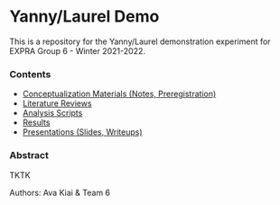 # Yanny/Laurel Demo

This is a repository for the Yanny/Laurel demonstration experiment for EXPRA Group 6 - Winter 2021-2022.

### Contents

* [Conceptualization Materials (Notes, Preregistration)](./0_concept)
* [Literature Reviews](./1_literature)
* [Analysis Scripts](./2_analysis)
* [Results](./3_results)
* [Presentations (Slides, Writeups)](./4_presentations)

### Abstract
 TKTK


Authors: Ava Kiai & Team 6
